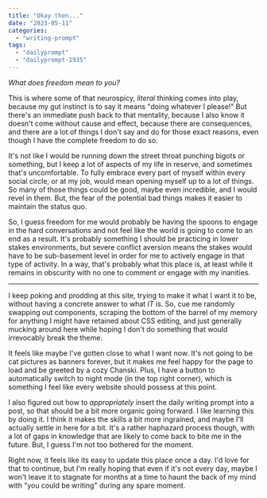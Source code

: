 ```yaml
---
title: "Okay then..."
date: "2023-05-11"
categories: 
  - "writing-prompt"
tags: 
  - "dailyprompt"
  - "dailyprompt-1935"
---
```


_What does freedom mean to you?_

This is where some of that neurospicy, _literal_ thinking comes into play, because my gut instinct is to say it means "doing whatever I please!" But there's an immediate push back to that mentality, because I also know it doesn't come without cause and effect, because there are consequences, and there are a lot of things I don't say and do for those exact reasons, even though I have the complete freedom to do so.

It's not like I would be running down the street throat punching bigots or something, but I keep a lot of aspects of my life in reserve, and sometimes that's uncomfortable. To fully embrace every part of myself within every social circle, or at my job, would mean opening myself up to a lot of things. So many of those things could be good, maybe even incredible, and I would revel in them. But, the fear of the potential bad things makes it easier to maintain the status quo.

So, I guess freedom for me would probably be having the spoons to engage in the hard conversations and not feel like the world is going to come to an end as a result. It's probably something I should be practicing in lower stakes environments, but severe conflict aversion means the stakes would have to be sub-basement level in order for me to actively engage in that type of activity. In a way, that's probably what this place is, at least while it remains in obscurity with no one to comment or engage with my inanities.

* * *

<!--more Bits and bobs-->

I keep poking and prodding at this site, trying to make it what I want it to be, without having a concrete answer to what _IT_ is. So, cue me randomly swapping out components, scraping the bottom of the barrel of my memory for anything I might have retained about CSS editing, and just generally mucking around here while hoping I don't do something that would irrevocably break the theme.

It feels like maybe I've gotten close to what I want now. It's not going to be cat pictures as banners forever, but it makes me feel happy for the page to load and be greeted by a cozy Chanski. Plus, I have a button to automatically switch to night mode (in the top right corner), which is something I feel like every website should possess at this point.

I also figured out how to _appropriately_ insert the daily writing prompt into a post, so that should be a bit more organic going forward. I like learning this by doing it. I think it makes the skills a bit more ingrained, and maybe I'll actually settle in here for a bit. It's a rather haphazard process though, with a lot of gaps in knowledge that are likely to come back to bite me in the future. But, I guess I'm not too bothered for the moment.

Right now, it feels like its easy to update this place once a day. I'd love for that to continue, but I'm really hoping that even if it's not every day, maybe I won't leave it to stagnate for months at a time to haunt the back of my mind with "you could be writing" during any spare moment.
